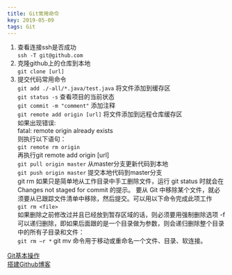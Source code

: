 ```yaml
---
title: Git常用命令
key: 2019-05-09
tags: Git
---
```


1. 查看连接ssh是否成功  
    `ssh -T git@github.com`
2. 克隆github上的仓库到本地  
    `git clone [url]`
3. 提交代码常用命令  
	`git add ./-all/*.java/test.java` 将文件添加到缓存区  
	`git status -s` 查看项目的当前状态  
	`git commit -m "comment"` 添加注释  
	`git remote add origin [url]` 将文件添加到远程仓库缓存区  
		如果出现错误:  
        fatal: remote origin already exists  
        则执行以下语句：  
        `git remote rm origin`  
	    再执行git remote add origin [url]  
    `git pull origin master`  从master分支更新代码到本地  
    `git push origin master`  提交本地代码到master分支  
    git rm
	如果只是简单地从工作目录中手工删除文件，运行 git status 时就会在 Changes not staged for commit 的提示。
	要从 Git 中移除某个文件，就必须要从已跟踪文件清单中移除，然后提交。可以用以下命令完成此项工作  
	`git rm <file>`  
	如果删除之前修改过并且已经放到暂存区域的话，则必须要用强制删除选项 -f  
	可以递归删除，即如果后面跟的是一个目录做为参数，则会递归删除整个目录中的所有子目录和文件：  
	`git rm –r *` 
	git mv 命令用于移动或重命名一个文件、目录、软连接。
	
[Git基本操作](http://www.runoob.com/git/git-basic-operations.html)  
[搭建Github博客](https://blog.csdn.net/u012168038/article/details/77715439)
